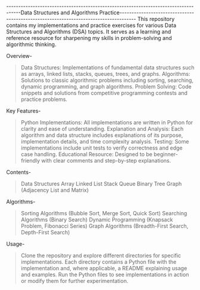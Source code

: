 ------------------------------------------------------------------------------------Data Structures and Algorithms Practice-------------------------------------------------------------------------------------
This repository contains my implementations and practice exercises for various Data Structures and Algorithms (DSA) topics. It serves as a learning and reference resource for sharpening my skills in problem-solving and algorithmic thinking.

Overview-
>Data Structures: Implementations of fundamental data structures such as arrays, linked lists, stacks, queues, trees, and graphs.
>Algorithms: Solutions to classic algorithmic problems including sorting, searching, dynamic programming, and graph algorithms.
>Problem Solving: Code snippets and solutions from competitive programming contests and practice problems.

Key Features-
>Python Implementations: All implementations are written in Python for clarity and ease of understanding.
>Explanation and Analysis: Each algorithm and data structure includes explanations of its purpose, implementation details, and time complexity analysis.
>Testing: Some implementations include unit tests to verify correctness and edge case handling.
>Educational Resource: Designed to be beginner-friendly with clear comments and step-by-step explanations.

Contents-
>Data Structures
>Array
>Linked List
>Stack
>Queue
>Binary Tree
>Graph (Adjacency List and Matrix)

Algorithms-
>Sorting Algorithms (Bubble Sort, Merge Sort, Quick Sort)
>Searching Algorithms (Binary Search)
>Dynamic Programming (Knapsack Problem, Fibonacci Series)
>Graph Algorithms (Breadth-First Search, Depth-First Search)

Usage-
>Clone the repository and explore different directories for specific implementations.
>Each directory contains a Python file with the implementation and, where applicable, a README explaining usage and examples.
>Run the Python files to see implementations in action or modify them for further experimentation.
